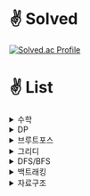# ✌️ Solved
[![Solved.ac Profile](http://mazassumnida.wtf/api/v2/generate_badge?boj=hoyoung2)](https://solved.ac/hoyoung2/)



# ✌️ List
<details>
<summary> 수학 </summary>
<div markdown="1">

- <span style="color:blue">***G5***</span> 
 [1011 Fly me to the Alpha Centauri](https://www.acmicpc.net/problem/1011) [Java](https://github.com/ghrnwjd/boj/blob/master/b1011.java)

</div>
</details>

<details>
<summary> DP </summary>
<div markdown="1">

- <span style="color:blue">***G5***</span> 
[9251 LCS](https://www.acmicpc.net/problem/9251) [Java](https://github.com/ghrnwjd/boj/blob/master/b9251.java) <br>
- <span style="color:blue">***G5***</span> 
[2096 내려가기](https://www.acmicpc.net/problem/2096) [Java](https://github.com/ghrnwjd/boj/blob/master/%EB%B0%B1%EC%A4%80/Gold/2096.%E2%80%85%EB%82%B4%EB%A0%A4%EA%B0%80%EA%B8%B0/%EB%82%B4%EB%A0%A4%EA%B0%80%EA%B8%B0.java) <br>
- <span style="color:blue">***G5***</span> 
[2293 동전 1](https://www.acmicpc.net/problem/2293) [Java](https://github.com/ghrnwjd/boj/blob/master/%EB%B0%B1%EC%A4%80/Gold/2293.%E2%80%85%EB%8F%99%EC%A0%84%E2%80%851/%EB%8F%99%EC%A0%84%E2%80%851.java) <br>


</div>
</details>

<details>
<summary> 브루트포스 </summary>
<div markdown="1">

- <span style="color:blue">***G5***</span> 
[1038 Fly me to the Alpha Centauri](https://www.acmicpc.net/problem/1038) [Java](https://github.com/ghrnwjd/boj/blob/master/b1038.java) <br>
- <span style="color:blue">***G5***</span> 
[1107 리모컨](https://www.acmicpc.net/problem/1107) [Java](https://github.com/ghrnwjd/boj/blob/master/b1107.java) <br>
- <span style="color:blue">***G5***</span> 
[1759 암호만들기](https://www.acmicpc.net/problem/1759) [Java](https://github.com/ghrnwjd/boj/blob/master/b1759.java) <br>

</div>
</details>

<details>
<summary> 그리디 </summary>
<div markdown="1">

- <span style="color:#0000FF">***S2***</span> 
[11501 주식](https://www.acmicpc.net/problem/11501) [Java](https://github.com/ghrnwjd/boj/blob/master/b11501.java) <br>
- <span style="color:blue">***S2***</span> 
[1541 잃어버린 괄호](https://www.acmicpc.net/problem/1541) [Java](https://github.com/ghrnwjd/boj/blob/master/b1541.java) <br>
- <span style="color:blue">***S2***</span> 
[16953 A → B](https://www.acmicpc.net/problem/16953) [Java](https://github.com/ghrnwjd/boj/blob/master/b16953.java) <br>

</div>
</details>


<details>
<summary> DFS/BFS </summary>
<div markdown="1">

- <span style="background-color:#f1f8ff">***G5***</span> 
[10026 적록색약](https://www.acmicpc.net/problem/10026) [Java](https://github.com/ghrnwjd/boj/blob/master/b10026.java)<br>
- <span style="color:blue">***S1***</span> 
[2178 미로탐색](https://www.acmicpc.net/problem/2178) [Java](https://github.com/ghrnwjd/boj/blob/master/b2178.java) <br>
- <span style="color:blue">***G5***</span> 
[7576 토마토](https://www.acmicpc.net/problem/7576) [Java](https://github.com/ghrnwjd/boj/blob/master/b7576.java) <br>
</div>
</details>

<details>
<summary> 백트래킹 </summary>
<div markdown="1">

- <span style="color:blue">***G5***</span> 
[1987 알파벳](https://www.acmicpc.net/problem/1987) [Java](https://github.com/ghrnwjd/boj/blob/master/%EB%B0%B1%EC%A4%80/Gold/1987.%E2%80%85%EC%95%8C%ED%8C%8C%EB%B2%B3/%EC%95%8C%ED%8C%8C%EB%B2%B3.java) <br>
- <span style="color:blue">***G5***</span> 
[2023 신기한 소수](https://www.acmicpc.net/problem/2023) [Java](https://github.com/ghrnwjd/boj/blob/master/%EB%B0%B1%EC%A4%80/Gold/2023.%E2%80%85%EC%8B%A0%EA%B8%B0%ED%95%9C%E2%80%85%EC%86%8C%EC%88%98/%EC%8B%A0%EA%B8%B0%ED%95%9C%E2%80%85%EC%86%8C%EC%88%98.java) <br>

</div>
</details>

<details>
<summary> 자료구조 </summary>
<div markdown="1">

- <span style="color:blue">***S1***</span> 
[1991 트리순회](https://www.acmicpc.net/problem/1991) [Java](https://github.com/ghrnwjd/boj/blob/master/%EB%B0%B1%EC%A4%80/Silver/1991.%E2%80%85%ED%8A%B8%EB%A6%AC%E2%80%85%EC%88%9C%ED%9A%8C/%ED%8A%B8%EB%A6%AC%E2%80%85%EC%88%9C%ED%9A%8C.java) <br>
- <span style="color:blue">***G5***</span> 
[1916 최소비용 구하기](https://www.acmicpc.net/problem/1916) [Java](https://github.com/ghrnwjd/boj/blob/master/%EB%B0%B1%EC%A4%80/Gold/1916.%E2%80%85%EC%B5%9C%EC%86%8C%EB%B9%84%EC%9A%A9%E2%80%85%EA%B5%AC%ED%95%98%EA%B8%B0/%EC%B5%9C%EC%86%8C%EB%B9%84%EC%9A%A9%E2%80%85%EA%B5%AC%ED%95%98%EA%B8%B0.java) <br>
- <span style="color:blue">***G5***</span> 
[2493 탑](https://www.acmicpc.net/problem/2493) [Java](https://github.com/ghrnwjd/boj/blob/master/%EB%B0%B1%EC%A4%80/Gold/2493.%E2%80%85%ED%83%91/%ED%83%91.java) <br>
- <span style="color:blue">***G5***</span> 
[5430 AC](https://www.acmicpc.net/problem/5430) [Java](https://github.com/ghrnwjd/boj/blob/master/b5430.java) <br>

</div>
</details>
